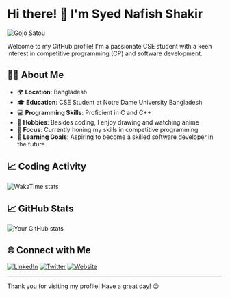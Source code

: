 # Hi there! 👋 I'm Syed Nafish Shakir

![Gojo Satou](https://media.giphy.com/media/l0HlUQkNuu2AG1yNO/giphy.gif)

Welcome to my GitHub profile! I'm a passionate CSE student with a keen interest in competitive programming (CP) and software development.

## 🧑‍💻 About Me

- 🌍 **Location**: Bangladesh
- 🎓 **Education**: CSE Student at Notre Dame University Bangladesh
- 💻 **Programming Skills**: Proficient in C and C++
- 🎨 **Hobbies**: Besides coding, I enjoy drawing and watching anime
- 🎯 **Focus**: Currently honing my skills in competitive programming
- 🌱 **Learning Goals**: Aspiring to become a skilled software developer in the future

## 📈 Coding Activity

![WakaTime stats](https://github-readme-stats.vercel.app/api/wakatime?username=NaF1s)

## 📈 GitHub Stats

![Your GitHub stats](https://github-readme-stats.vercel.app/api?username=NaF1sh&show_icons=true&theme=radical)

## 🌐 Connect with Me

[![LinkedIn](https://img.shields.io/badge/LinkedIn-blue?style=for-the-badge&logo=linkedin)](https://www.linkedin.com/in/YourProfile)
[![Twitter](https://img.shields.io/badge/Twitter-blue?style=for-the-badge&logo=twitter)](https://twitter.com/YourProfile)
[![Website](https://img.shields.io/badge/Website-orange?style=for-the-badge&logo=google-chrome)](https://your-website.com)

---

Thank you for visiting my profile! Have a great day! 😊
